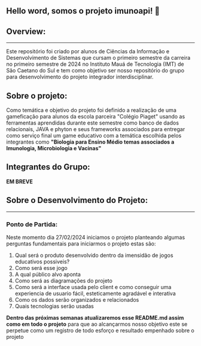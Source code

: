 ## Hello word, somos o projeto imunoapi! 👋

## Overview:
----
Este repositório foi criado por alunos de Ciências da Informação e Desenvolvimento de Sistemas que cursam o primeiro semestre da carreira no primeiro semestre de 2024 no Instituto Mauá de Tecnologia (IMT) de São Caetano do Sul e tem como objetivo ser nosso repositório do grupo para desenvolvimento do projeto integrador interdisciplinar.

## Sobre o projeto:
Como temática e objetivo do projeto foi definido a realização de uma gameficação para alunos da escola parceira "Colégio Piaget" usando as ferramentas aprendidas durante este semestre como banco de dados relacionais, JAVA e phyton e seus frameworks associados para entregar como serviço final um game educativo com a temática escolhida pelos integrantes como **"Biologia para Ensino Médio temas associados a Imunologia, Microbiologia e Vacinas"**

## Integrantes do Grupo:
__EM BREVE__

## Sobre o Desenvolvimento do Projeto:
--------
### Ponto de Partida:
Neste momento dia 27/02/2024 iniciamos o projeto planteando algumas perguntas fundamentais para iniciarmos o projeto estas são:
1. Qual será o produto desenvolvido dentro da imensidão de jogos educativos possiveis?
2. Como será esse jogo
3. A qual público alvo aponta
4. Como será as diagramações do projeto
5. Como será a interface usada pelo client e como conseguir uma experiencia de usuario fácil, esteticamente agradável e interativa 
6. Como os dados serão organizados e relacionados
7. Quais tecnologias serão usadas

**Dentro das próximas semanas atualizaremos esse README.md assim como em todo o projeto** para que ao alcançarmos nosso objetivo este se perpetue como um registro de todo esforço e resultado empenhado sobre o projeto

<!--

**Here are some ideas to get you started:**

🙋‍♀️ A short introduction - what is your organization all about?
🌈 Contribution guidelines - how can the community get involved?
👩‍💻 Useful resources - where can the community find your docs? Is there anything else the community should know?
🍿 Fun facts - what does your team eat for breakfast?
🧙 Remember, you can do mighty things with the power of [Markdown](https://docs.github.com/github/writing-on-github/getting-started-with-writing-and-formatting-on-github/basic-writing-and-formatting-syntax)
-->
